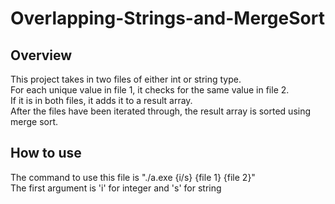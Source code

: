 # Overlapping-Strings-and-MergeSort

## Overview
This project takes in two files of either int or string type.  
For each unique value in file 1, it checks for the same value in file 2.  
If it is in both files, it adds it to a result array.  
After the files have been iterated through, the result array is sorted using merge sort.  

## How to use
The command to use this file is "./a.exe {i/s} {file 1} {file 2}"  
The first argument is 'i' for integer and 's' for string  
